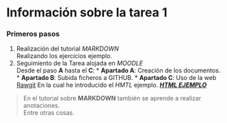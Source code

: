 # Información sobre la tarea 1

### Primeros pasos

1. Realización del tutorial _MARKDOWN_  
Realizando los ejercicios ejemplo.
2. Seguimiento de la Tarea alojada en _MOODLE_  
Desde el paso **A** hasta el **C**:  * **Apartado A**: Creación de los documentos.  * **Apartado B**: Subida ficheros a GITHUB.  * **Apartado C**: Uso de la web [Rawgit](https://rawgit.com/) 
En la cual he introducido el _HMTL_ ejemplo. **_[HTML EJEMPLO](https://rawgit.com/catxe12/Tarea1/Tare1-V1/Tarea1.html)_**

>En el tutorial sobre **MARKDOWN** también se aprende a realizar anotaciones.  
Entre otras cosas.
 
